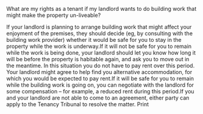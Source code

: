 What are my rights as a tenant if my landlord wants to do building work that might make the property un-liveable?

If your landlord is planning to arrange building work that might affect your enjoyment of the premises, they should decide (eg, by consulting with the building work provider) whether it would be safe for you to stay in the property while the work is underway.If it will not be safe for you to remain while the work is being done, your landlord should let you know how long it will be before the property is habitable again, and ask you to move out in the meantime. In this situation you do not have to pay rent over this period. Your landlord might agree to help find you alternative accommodation, for which you would be expected to pay rent.If it will be safe for you to remain while the building work is going on, you can negotiate with the landlord for some compensation – for example, a reduced rent during this period.If you and your landlord are not able to come to an agreement, either party can apply to the Tenancy Tribunal to resolve the matter.  Print 